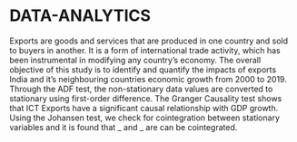 # DATA-ANALYTICS
Exports are goods and services that are produced in one country and sold to buyers in another. It is a form of international trade activity, which has been instrumental in modifying any country’s economy. The overall objective of this study is to identify and quantify the impacts of exports India and it’s neighbouring countries economic growth from 2000 to 2019. Through the ADF test, the non-stationary data values are converted to stationary using first-order difference. The Granger Causality test shows that ICT Exports have a significant causal relationship with GDP growth. Using the Johansen test, we check for cointegration between stationary variables and it is found that _ and _ are can be cointegrated.
